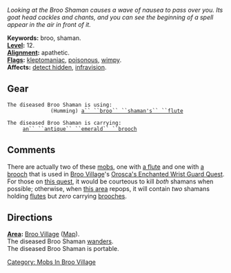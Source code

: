 *Looking at the Broo Shaman causes a wave of nausea to pass over you.
Its goat head cackles and chants, and you can see the beginning of a
spell appear in the air in front of it.*

**Keywords:** broo, shaman.  
**[Level](Level "wikilink"):** 12.  
**[Alignment](Alignment "wikilink"):** apathetic.  
**[Flags](:Category:_Mob_Types "wikilink"):**
[kleptomaniac](Thieving_Mobs "wikilink"),
[poisonous](Biting_Mobs "wikilink"), [wimpy](Wimpy_Mobs "wikilink").  
**Affects:** [detect hidden](Detect_Hidden "wikilink"),
[infravision](Infravision "wikilink").  

## Gear

`The diseased Broo Shaman is using:`  
<held>`              (Humming) `[`a`` ``broo`` ``shaman's`` ``flute`](Broo_Shaman's_Flute "wikilink")

`The diseased Broo Shaman is carrying:`  
`     `[`an`` ``antique`` ``emerald`` ``brooch`](Antique_Emerald_Brooch "wikilink")

## Comments

There are actually two of these [mobs](:Category:_Mobs "wikilink"), one
with [a flute](Broo_Shaman's_Flute "wikilink") and one with [a
brooch](Antique_Emerald_Brooch "wikilink") that is used in [Broo
Village](:Category:_Broo_Village "wikilink")'s [Orosca's Enchanted Wrist
Guard Quest](Orosca's_Enchanted_Wrist_Guard_Quest "wikilink"). For those
on [this quest](Orosca's_Enchanted_Wrist_Guard_Quest "wikilink"), it
would be courteous to kill *both* shamans when possible; otherwise, when
[this area](:Category:_Broo_Village "wikilink") repops, it will contain
*two* shamans holding [flutes](Broo_Shaman's_Flute "wikilink") but
*zero* carrying [brooches](Antique_Emerald_Brooch "wikilink").

## Directions

**[Area](:Category:_Areas "wikilink"):** [Broo
Village](:Category:_Broo_Village "wikilink")
([Map](Broo_Village_Map "wikilink")).  
The diseased Broo Shaman [wanders](Wandering_Mobs "wikilink").  
The diseased Broo Shaman is portable.  

[Category: Mobs In Broo
Village](Category:_Mobs_In_Broo_Village "wikilink")
